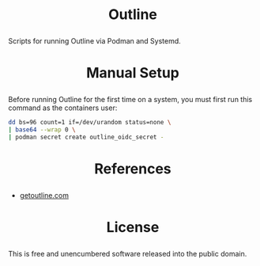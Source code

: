 <!-- This is free and unencumbered software released into the public domain -->

# <p align=center>Outline

Scripts for running Outline via Podman and Systemd.

# <p align=center>Manual Setup

Before running Outline for the first time on a system, you must first run this command as the
containers user:

```sh
dd bs=96 count=1 if=/dev/urandom status=none \
| base64 --wrap 0 \
| podman secret create outline_oidc_secret -
```

# <p align=center>References

- [getoutline.com](https://getoutline.com)

# <p align=center>License

This is free and unencumbered software released into the public domain.
